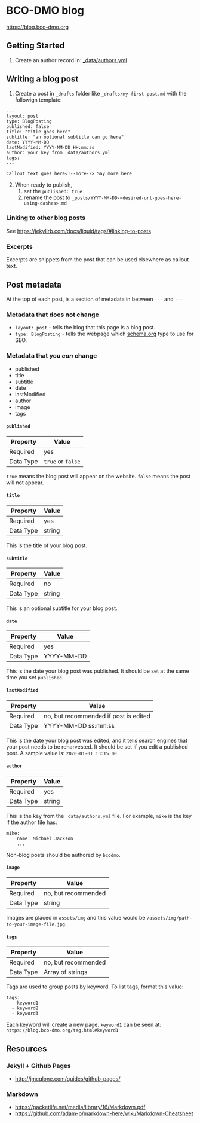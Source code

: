 # BCO-DMO blog

https://blog.bco-dmo.org

## Getting Started

1. Create an author record in: [_data/authors.yml](/_data/authors.yml)

## Writing a blog post

1. Create a post in `_drafts` folder like `_drafts/my-first-post.md` with the followign template:

```
---
layout: post
type: BlogPosting
published: false
title: "title goes here"
subtitle: "an optional subtitle can go here"
date: YYYY-MM-DD
lastModified: YYYY-MM-DD HH:mm:ss
author: your key from _data/authors.yml
tags: 
---

Callout text goes here<!--more--> Say more here
```

2. When ready to publish,
    1. set the `published: true`
    2. rename the post to `_posts/YYYY-MM-DD-<desired-url-goes-here-using-dashes>.md`

### Linking to other blog posts

See https://jekyllrb.com/docs/liquid/tags/#linking-to-posts

### Excerpts

Excerpts are snippets from the post that can be used elsewhere as callout text. 

## Post metadata

At the top of each post, is a section of metadata in between `---` and `---`

### Metadata that does not change

* `layout: post` - tells the blog that this page is a blog post.
* `type: BlogPosting` - tells the webpage which [schema.org](https://schema.org) type to use for SEO.


### Metadata that you *can* change

* published
* title
* subtitle
* date
* lastModified
* author
* image
* tags 

#### `published`

| Property | Value |
|---|---|
| Required | yes |
| Data Type | `true` or `false` |

`true` means the blog post will appear on the website. `false` means the post will not appear.

#### `title`

| Property | Value |
|---|---|
| Required | yes |
| Data Type | string |

This is the title of your blog post.

#### `subtitle`

| Property | Value |
|---|---|
| Required | no |
| Data Type | string |

This is an optional subtitle for your blog post.

#### `date`

| Property | Value |
|---|---|
| Required | yes |
| Data Type | YYYY-MM-DD |

This is the date your blog post was published. It should be set at the same time you set `published`.

#### `lastModified`

| Property | Value |
|---|---|
| Required | no, but recommended if post is edited |
| Data Type | YYYY-MM-DD ss:mm:ss |

This is the date your blog post was edited, and it tells search engines that your post needs to be reharvested. It should be set if you edit a published post. A sample value is: `2020-01-01 13:15:00`

#### `author`

| Property | Value |
|---|---|
| Required | yes |
| Data Type | string |

This is the key from the `_data/authors.yml` file. For example, `mike` is the key if the author file has:

```
mike:
    name: Michael Jackson
    ...
```

Non-blog posts should be authored by `bcodmo`.

#### `image`

| Property | Value |
|---|---|
| Required | no, but recommended |
| Data Type | string |

Images are placed in `assets/img` and this value would be `/assets/img/path-to-your-image-file.jpg`.

#### `tags`

| Property | Value |
|---|---|
| Required | no, but recommended |
| Data Type | Array of strings |

Tags are used to group posts by keyword. To list tags, format this value:

```
tags:
  - keyword1
  - keyword2
  - keyword3
```
Each keyword will create a new page. `keyword1` can be seen at: `https://blog.bco-dmo.org/tag.html#keyword1`


## Resources

### Jekyll + Github Pages
* http://jmcglone.com/guides/github-pages/

### Markdown
* https://packetlife.net/media/library/16/Markdown.pdf 
* https://github.com/adam-p/markdown-here/wiki/Markdown-Cheatsheet

